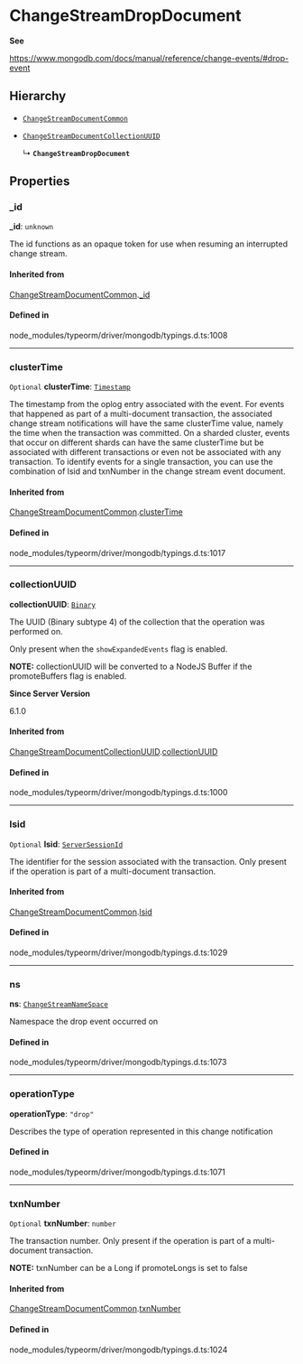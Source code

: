 # ChangeStreamDropDocument

**See**

https://www.mongodb.com/docs/manual/reference/change-events/#drop-event

## Hierarchy

- [`ChangeStreamDocumentCommon`](ChangeStreamDocumentCommon.md)

- [`ChangeStreamDocumentCollectionUUID`](ChangeStreamDocumentCollectionUUID.md)

  ↳ **`ChangeStreamDropDocument`**

## Properties

### \_id

 **\_id**: `unknown`

The id functions as an opaque token for use when resuming an interrupted
change stream.

#### Inherited from

[ChangeStreamDocumentCommon](ChangeStreamDocumentCommon.md).[_id](ChangeStreamDocumentCommon.md#_id)

#### Defined in

node_modules/typeorm/driver/mongodb/typings.d.ts:1008

___

### clusterTime

 `Optional` **clusterTime**: [`Timestamp`](../classes/Timestamp.md)

The timestamp from the oplog entry associated with the event.
For events that happened as part of a multi-document transaction, the associated change stream
notifications will have the same clusterTime value, namely the time when the transaction was committed.
On a sharded cluster, events that occur on different shards can have the same clusterTime but be
associated with different transactions or even not be associated with any transaction.
To identify events for a single transaction, you can use the combination of lsid and txnNumber in the change stream event document.

#### Inherited from

[ChangeStreamDocumentCommon](ChangeStreamDocumentCommon.md).[clusterTime](ChangeStreamDocumentCommon.md#clustertime)

#### Defined in

node_modules/typeorm/driver/mongodb/typings.d.ts:1017

___

### collectionUUID

 **collectionUUID**: [`Binary`](../classes/Binary.md)

The UUID (Binary subtype 4) of the collection that the operation was performed on.

Only present when the `showExpandedEvents` flag is enabled.

**NOTE:** collectionUUID will be converted to a NodeJS Buffer if the promoteBuffers
   flag is enabled.

**Since Server Version**

6.1.0

#### Inherited from

[ChangeStreamDocumentCollectionUUID](ChangeStreamDocumentCollectionUUID.md).[collectionUUID](ChangeStreamDocumentCollectionUUID.md#collectionuuid)

#### Defined in

node_modules/typeorm/driver/mongodb/typings.d.ts:1000

___

### lsid

 `Optional` **lsid**: [`ServerSessionId`](../types/ServerSessionId.md)

The identifier for the session associated with the transaction.
Only present if the operation is part of a multi-document transaction.

#### Inherited from

[ChangeStreamDocumentCommon](ChangeStreamDocumentCommon.md).[lsid](ChangeStreamDocumentCommon.md#lsid)

#### Defined in

node_modules/typeorm/driver/mongodb/typings.d.ts:1029

___

### ns

 **ns**: [`ChangeStreamNameSpace`](ChangeStreamNameSpace.md)

Namespace the drop event occurred on

#### Defined in

node_modules/typeorm/driver/mongodb/typings.d.ts:1073

___

### operationType

 **operationType**: ``"drop"``

Describes the type of operation represented in this change notification

#### Defined in

node_modules/typeorm/driver/mongodb/typings.d.ts:1071

___

### txnNumber

 `Optional` **txnNumber**: `number`

The transaction number.
Only present if the operation is part of a multi-document transaction.

**NOTE:** txnNumber can be a Long if promoteLongs is set to false

#### Inherited from

[ChangeStreamDocumentCommon](ChangeStreamDocumentCommon.md).[txnNumber](ChangeStreamDocumentCommon.md#txnnumber)

#### Defined in

node_modules/typeorm/driver/mongodb/typings.d.ts:1024

